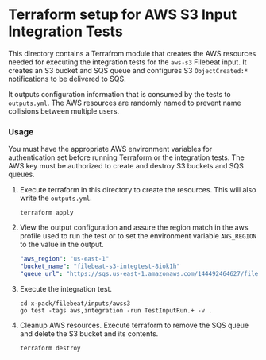 # Terraform setup for AWS S3 Input Integration Tests

This directory contains a Terrafrom module that creates the AWS resources needed
for executing the integration tests for the `aws-s3` Filebeat input. It creates
an S3 bucket and SQS queue and configures S3 `ObjectCreated:*` notifications to
be delivered to SQS.

It outputs configuration information that is consumed by the tests to
`outputs.yml`. The AWS resources are randomly named to prevent name collisions
between multiple users.

### Usage

You must have the appropriate AWS environment variables for authentication set
before running Terraform or the integration tests. The AWS key must be
authorized to create and destroy S3 buckets and SQS queues.

1. Execute terraform in this directory to create the resources. This will also
write the `outputs.yml`.

    `terraform apply`


2. View the output configuration and assure the region match in the aws profile used to run
the test or to set the environment variable `AWS_REGION` to the value in the output.

   ```yaml
   "aws_region": "us-east-1"
   "bucket_name": "filebeat-s3-integtest-8iok1h"
   "queue_url": "https://sqs.us-east-1.amazonaws.com/144492464627/filebeat-s3-integtest-8iok1h"
   ```

4. Execute the integration test.

    ```
    cd x-pack/filebeat/inputs/awss3
    go test -tags aws,integration -run TestInputRun.+ -v .
    ```

5. Cleanup AWS resources. Execute terraform to remove the SQS queue and delete
the S3 bucket and its contents.

    `terraform destroy`


